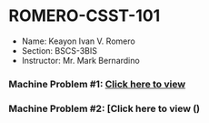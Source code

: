 # ROMERO-CSST-101
- Name: Keayon Ivan V. Romero
- Section: BSCS-3BIS
- Instructor: Mr. Mark Bernardino

### Machine Problem #1: [Click here to view](https://github.com/Fraaail/ROMERO-CSST-101/tree/main/3BIS-ROMERO-MP1)
### Machine Problem #2: [Click here to view ()
